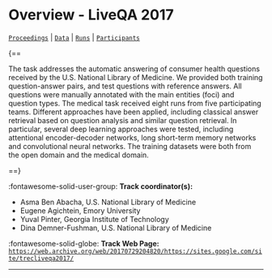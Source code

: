 # Overview - LiveQA 2017

[`Proceedings`](./proceedings.md) | [`Data`](./data.md) | [`Runs`](./runs.md) | [`Participants`](./participants.md)

{==

The task addresses the automatic answering of consumer health questions received by the U.S. National Library of Medicine. We provided both training question-answer pairs, and test questions with reference answers. All questions were manually annotated with the main entities (foci) and question types. The medical task received eight runs from five participating teams. Different approaches have been applied, including classical answer retrieval based on question analysis and similar question retrieval. In particular, several deep learning approaches were tested, including attentional encoder-decoder networks, long short-term memory networks and convolutional neural networks. The training datasets were both from the open domain and the medical domain.

==}

:fontawesome-solid-user-group: **Track coordinator(s):**

- Asma Ben Abacha, U.S. National Library of Medicine 
- Eugene Agichtein, Emory University 
- Yuval Pinter, Georgia Institute of Technology 
- Dina Demner-Fushman, U.S. National Library of Medicine 

:fontawesome-solid-globe: **Track Web Page:** [`https://web.archive.org/web/20170729204820/https://sites.google.com/site/trecliveqa2017/`](https://web.archive.org/web/20170729204820/https://sites.google.com/site/trecliveqa2017/) 

---

